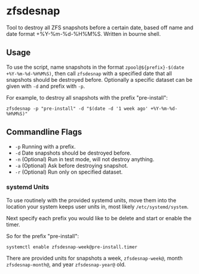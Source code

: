 # zfsdesnap

Tool to destroy all ZFS snapshots before a certain date, based off name and date format +%Y-%m-%d-%H%M%S. Written in bourne shell.

## Usage

To use the script, name snapshots in the format ```zpool@${prefix}-$(date +%Y-%m-%d-%H%M%S)```, then call ```zfsdesnap``` with a specified date that all snapshots should be destroyed before. Optionally a specific dataset can be given with ```-d``` and prefix with ```-p```.

For example, to destroy all snapshots with the prefix "pre-install":

```shell
zfsdesnap -p "pre-install" -d "$(date -d '1 week ago' +%Y-%m-%d-%H%M%S)"
```

## Commandline Flags

* ```-p``` Running with a prefix.
* ```-d``` Date snapshots should be destroyed before.
* ```-n``` (Optional) Run in test mode, will not destroy anything.
* ```-a``` (Optional) Ask before destroying snapshot.
* ```-r``` (Optional) Run only on specified dataset.

### systemd Units

To use routinely with the provided systemd units, move them into the location your system keeps user units in, most likely ```/etc/systemd/system```.

Next specify each prefix you would like to be delete and start or enable the timer.

So for the prefix "pre-install":

```shell
systemctl enable zfsdesnap-week@pre-install.timer
```

There are provided units for snapshots a week, ```zfsdesnap-week@```, month ```zfsdesnap-month@```, and year ```zfsdesnap-year@``` old.
